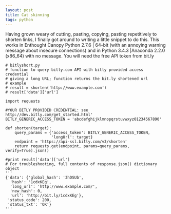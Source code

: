 ```yaml
---
layout: post
title: Cat skinning
tags: python
--- 
```


Having grown weary of cutting, pasting, copying, pasting repetitively to shorten links, I finally got around to writing a little snippet to do this. This works in Enthought Canopy Python 2.7.6 | 64-bit (with an annoying warning message about insecure connections) and in Python 3.4.3 |Anaconda 2.2.0 (x86_64) with no message. You will need the free API token from bit.ly

	# bitlyshort.py
	# function to query bitly.com API with bitly provided access credential
	# giving a long URL; function returns the bit.ly shortened url
	# example
	# result = shorten('http://www.example.com')
	# result['data']['url']

	import requests

	#YOUR BITLY PROVIDED CREDENTIAL: see http://dev.bitly.com/get_started.html'
	BITLY_GENERIC_ACCESS_TOKEN = 'abcdefghijklmnopqrstuvwxyz01234567890'

	def shorten(target):
		query_params = {'access_token': BITLY_GENERIC_ACCESS_TOKEN,
						'longUrl': target} 
		endpoint = 'https://api-ssl.bitly.com/v3/shorten'
		return requests.get(endpoint, params=query_params, verify=True).json()

	#print result['data']['url']
	# For troubleshooting, full contents of response.json() dictionary object
	'''
	{'data': {'global_hash': '3hDSUb',
	  'hash': '1cdxKEg',
	  'long_url': 'http://www.example.com/',
	  'new_hash': 0,
	  'url': 'http://bit.ly/1cdxKEg'},
	 'status_code': 200,
	 'status_txt': 'OK'}
	'''
